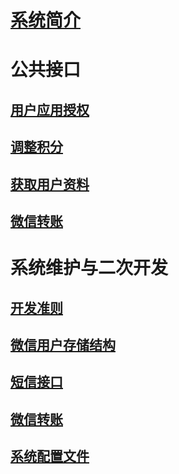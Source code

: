 # [系统简介](intro.md)
# 公共接口
## [用户应用授权](pub-auth.md)
## [调整积分](pub-coins.md)
## [获取用户资料](pub-profile.md)
## [微信转账](pub-transfer-money.md)
# 系统维护与二次开发
## [开发准则](sys-rule.md)
## [微信用户存储结构](sys-profile.md)
## [短信接口](sys-sms.md)
## [微信转账](sys-transfer-money.md)
## [系统配置文件](sys-config-json.md)